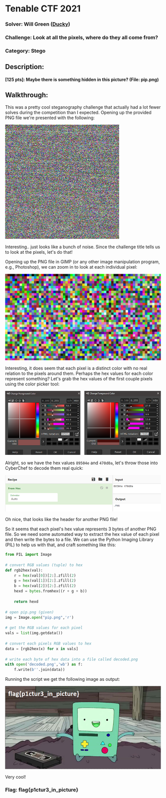 # Tenable CTF 2021

### Solver: Will Green ([Ducky](https://github.com/wlg0005))
### Challenge: Look at all the pixels, where do they all come from?
### Category: Stego

## Description:
#### [125 pts]: Maybe there is something hidden in this picture? (File: pip.png) 

## Walkthrough:

This was a pretty cool steganography challenge that actually had a lot fewer solves during the competition than I expected. Opening up the provided PNG file we're presented with the following:

![](look%20at%20all%20the%20pixels.001.png)

Interesting.. just looks like a bunch of noise. Since the challenge title tells us to look at the pixels, let's do that!

Opening up the PNG file in GIMP (or any other image manipulation program, e.g., Photoshop), we can zoom in to look at each individual pixel:

![](look%20at%20all%20the%20pixels.002.png)

Interesting, it does seem that each pixel is a distinct color with no real relation to the pixels around them. Perhaps the hex values for each color represent something? Let's grab the hex values of the first couple pixels using the color picker tool:

![](look%20at%20all%20the%20pixels.003.png)

Alright, so we have the hex values `89504e` and `470d0a`, let's throw those into CyberChef to decode them real quick:

![](look%20at%20all%20the%20pixels.004.png)

Oh nice, that looks like the header for another PNG file!

So it seems that each pixel's hex value represents 3 bytes of another PNG file. So we need some automated way to extract the hex value of each pixel and then write the bytes to a file. We can use the Python Imaging Library (PIL) to help us with that, and craft something like this:

```python
from PIL import Image

# convert RGB values (tuple) to hex
def rgb2hex(val):
    r = hex(val[0])[2:].zfill(2)
    g = hex(val[1])[2:].zfill(2)
    b = hex(val[2])[2:].zfill(2)
    hexd = bytes.fromhex((r + g + b)) 
    
    return hexd

# open pip.png (given)
img = Image.open("pip.png",'r')

# get the RGB values for each pixel
vals = list(img.getdata())

# convert each pixels RGB values to hex
data = [rgb2hex(x) for x in vals]

# write each byte of hex data into a file called decoded.png
with open('decoded.png','wb') as f:
    f.write(b''.join(data))
```

Running the script we get the following image as output:

![](look%20at%20all%20the%20pixels.005.png)

Very cool!

### Flag: flag{p1ctur3_in_picture}
